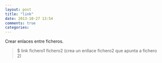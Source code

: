 ```yaml
---
layout: post
title: "link"
date: 2013-10-27 13:54
comments: true
categories: 
---
```

Crear enlaces entre ficheros.

>$ link fichero1 fichero2 (crea un enllace fichero2 que apunta a fichero 2)

